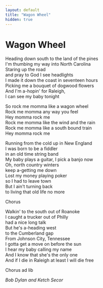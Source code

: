 ```yaml
---
layout: default
title: "Wagon Wheel"
hidden: true
---
```


# Wagon Wheel

Heading down south to the land of the pines  
I'm thumbing my way into North Carolina  
Staring up the road  
and pray to God I see headlights  
I made it down the coast in seventeen hours  
Picking me a bouquet of dogwood flowers  
And I'm a-hopin' for Raleigh,  
I can see my baby tonight  

So rock me momma like a wagon wheel  
Rock me momma any way you feel  
Hey momma rock me  
Rock me momma like the wind and the rain  
Rock me momma like a south bound train  
Hey momma rock me  

Running from the cold up in New England  
I was born to be a fiddler  
in an old time string band  
My baby plays a guitar, I pick a banjo now  
Oh, north country winters  
keep a-getting me down  
Lost my money playing poker  
so I had to leave town  
But I ain't turning back  
to living that old life no more  

Chorus 

Walkin' to the south out of Roanoke  
I caught a trucker out of Philly  
had a nice long talk  
But he's a-heading west  
to the Cumberland gap  
From Johnson City, Tennessee  
I gotta get a move on before the sun  
I hear my baby calling my name  
And I know that she's the only one  
And if I die in Raleigh at least I will die free  

Chorus ad lib  

*Bob Dylan and Ketch Secor*
